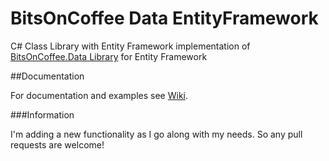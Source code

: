 # BitsOnCoffee Data EntityFrameworkC# Class Library with Entity Framework implementation of [BitsOnCoffee.Data Library](https://github.com/BitsOnCoffee/Data) for Entity Framework##DocumentationFor documentation and examples see [Wiki](https://github.com/BitsOnCoffee/Data.EntityFramework/wiki).###InformationI'm adding a new functionality as I go along with my needs. So any pull requests are welcome!
